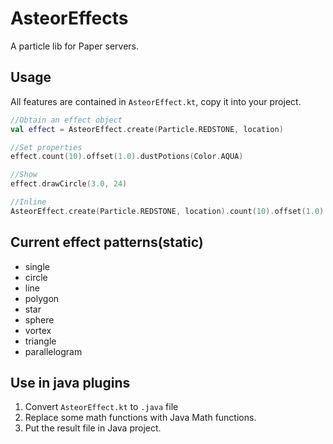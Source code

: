 # AsteorEffects

A particle lib for Paper servers.

## Usage
All features are contained in `AsteorEffect.kt`, copy it into your project.
```kotlin
//Obtain an effect object
val effect = AsteorEffect.create(Particle.REDSTONE, location)

//Set properties
effect.count(10).offset(1.0).dustPotions(Color.AQUA)

//Show
effect.drawCircle(3.0, 24)

//Inline
AsteorEffect.create(Particle.REDSTONE, location).count(10).offset(1.0).dustOptions(Color.AQUA).drawCircle(3.0, 24)
```

## Current effect patterns(static)
- single
- circle
- line
- polygon
- star
- sphere
- vortex
- triangle
- parallelogram

## Use in java plugins
1. Convert `AsteorEffect.kt` to `.java` file
2. Replace some math functions with Java Math functions.
3. Put the result file in Java project.

